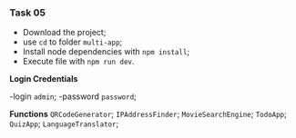 ### Task 05

- Download the project;
- use `cd` to folder `multi-app`;
- Install node dependencies with `npm install`;
- Execute file with `npm run dev`.

**Login Credentials**

-login `admin`;
-password `password`;

**Functions**
`QRCodeGenerator`;
`IPAddressFinder`;
`MovieSearchEngine`;
`TodoApp`;
`QuizApp`;
`LanguageTranslator`;